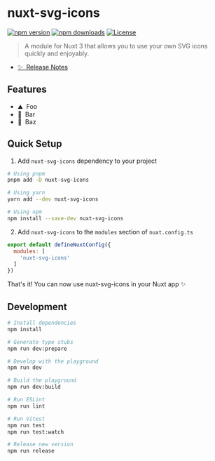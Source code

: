 <!--
Get your module up and running quickly.

Find and replace all on all files (CMD+SHIFT+F):
- Name: nuxt-svg-icons
- Package name: nuxt-svg-icons
- Description: A module for Nuxt 3 that allows you to use your own SVG icons quickly and enjoyably.
-->

# nuxt-svg-icons

[![npm version][npm-version-src]][npm-version-href]
[![npm downloads][npm-downloads-src]][npm-downloads-href]
[![License][license-src]][license-href]

> A module for Nuxt 3 that allows you to use your own SVG icons quickly and enjoyably.

- [✨ &nbsp;Release Notes](/CHANGELOG.md)
<!-- - [📖 &nbsp;Documentation](https://example.com) -->

## Features

<!-- Highlight some of the features your module provide here -->
- ⛰ &nbsp;Foo
- 🚠 &nbsp;Bar
- 🌲 &nbsp;Baz

## Quick Setup

1. Add `nuxt-svg-icons` dependency to your project

```bash
# Using pnpm
pnpm add -D nuxt-svg-icons

# Using yarn
yarn add --dev nuxt-svg-icons

# Using npm
npm install --save-dev nuxt-svg-icons
```

2. Add `nuxt-svg-icons` to the `modules` section of `nuxt.config.ts`

```js
export default defineNuxtConfig({
  modules: [
    'nuxt-svg-icons'
  ]
})
```

That's it! You can now use nuxt-svg-icons in your Nuxt app ✨

## Development

```bash
# Install dependencies
npm install

# Generate type stubs
npm run dev:prepare

# Develop with the playground
npm run dev

# Build the playground
npm run dev:build

# Run ESLint
npm run lint

# Run Vitest
npm run test
npm run test:watch

# Release new version
npm run release
```

<!-- Badges -->
[npm-version-src]: https://img.shields.io/npm/v/nuxt-svg-icons/latest.svg?style=flat&colorA=18181B&colorB=28CF8D
[npm-version-href]: https://npmjs.com/package/nuxt-svg-icons

[npm-downloads-src]: https://img.shields.io/npm/dm/nuxt-svg-icons.svg?style=flat&colorA=18181B&colorB=28CF8D
[npm-downloads-href]: https://npmjs.com/package/nuxt-svg-icons

[license-src]: https://img.shields.io/npm/l/nuxt-svg-icons.svg?style=flat&colorA=18181B&colorB=28CF8D
[license-href]: https://npmjs.com/package/nuxt-svg-icons
